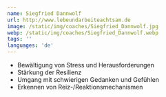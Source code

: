 ```yaml
---
name: Siegfried Dannwolf
url: http://www.lebeundarbeiteachtsam.de
image: /static/img/coaches/Siegfried_Dannwolf.jpg
webp: /static/img/coaches/Siegfried_Dannwolf.webp
tags: ''
languages: 'de'
---
```


<ul><li>Bewältigung von Stress und Herausforderungen</li><li>Stärkung der Resilienz</li><li>Umgang mit schwierigen Gedanken und Gefühlen&nbsp;</li><li>Erkennen von Reiz-/Reaktionsmechanismen</li></ul>